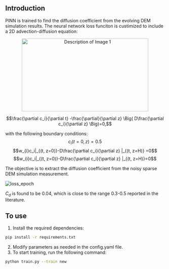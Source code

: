 
## Introduction <a name="intro"></a>

PINN is trained to find the diffusion coefficient from the evolving DEM simulation results.
The neural network loss funciton is custimized to include a 2D advection-diffusion equation: 

<p align="center">
  <img src="artifacts/animations/dem.gif" alt="Description of Image 1" width="400" height="230"><br>
</p>


$$\frac{\partial c_i}{\partial t} -\frac{\partial}{\partial z} \Big( D\frac{\partial c_i}{\partial z} \Big)=0,$$

with the following boundary conditions:
$$c_i(t=0, z) = 0.5$$
$$w_{i}c_i|_{(t, z=0)}-D\frac{\partial c_i}{\partial z} |_{(t, z=H)} =0$$
$$w_{i}c_i|_{(t, z=0)}-D\frac{\partial c_i}{\partial z} |_{(t, z=H)}=0$$  

The objective is to extract the diffusion coefficient from the noisy sparse DEM simulation measurement.


![loss_epoch](artifacts/animations/combined.gif)

$C_d$ is found to be 0.04, which is close to the range 0.3-0.5 reported in the literature.

## To use
1. Install the required dependencies:
```bash
pip install -r requirements.txt
```
2. Modify parameters as needed in the config.yaml file.
3. To start training, run the following command:
```bash
python train.py --train new
```






<!-- ## Results



![loss_epoch](artifacts/figures/pred_contour.png)
![loss_epoch](artifacts/figures/pred_profiles.png)
## Papers related to PINN

[Causality PINN](https://arxiv.org/pdf/2203.07404): account for physical causality -->